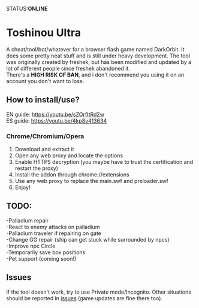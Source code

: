 
STATUS:**ONLINE** 

Toshinou Ultra
==========
A cheat/tool/bot/whatever for a browser flash game named DarkOrbit.
It does some pretty neat stuff and is still under heavy development.
The tool was originally created by freshek, but has been modified and updated by a lot of different people
since freshek abandoned it.  
There's a **HIGH RISK OF BAN**, and i don't recommend you using it on an account you don't want to lose.


How to install/use?
----------
EN guide: https://youtu.be/sZOrfItRd2w <br />
ES guide: https://youtu.be/4kp8v413634<br />
### Chrome/Chromium/Opera
1. Download and extract it
2. Open any web proxy and locate the options
3. Enable HTTPS decryption (you maybe have to trust the certification and restart the proxy)
4. Install the addon through chrome://extensions
5. Use any web proxy to replace the main.swf and preloader.swf
6. Enjoy!

TODO:
----------
-Palladium repair  
-React to enemy attacks on palladium  
-Palladium traveler if repairing on gate  
-Change GG repair (ship can get stuck while surrounded by npcs)  
-Improve npc Circle  
-Temporarily save box positions  
-Pet support (coming soon!)  

Issues
----------
If the tool doesn't work, try to use Private mode/Incognito.
Other situations should be reported in [issues](../../issues) (game updates are fine there too).
